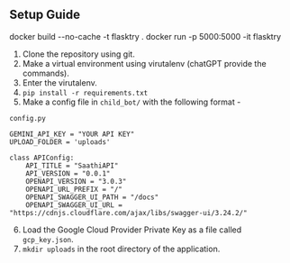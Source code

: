 ## Setup Guide


docker build --no-cache -t flasktry .
docker run -p 5000:5000 -it flasktry

1. Clone the repository using git.
2. Make a virtual environment using virutalenv (chatGPT provide the commands).
3. Enter the virutalenv.
4. `pip install -r requirements.txt`
5. Make a config file in `child_bot/` with the following format - 

```
config.py

GEMINI_API_KEY = "YOUR API KEY"
UPLOAD_FOLDER = 'uploads'

class APIConfig:
    API_TITLE = "SaathiAPI"
    API_VERSION = "0.0.1"
    OPENAPI_VERSION = "3.0.3"
    OPENAPI_URL_PREFIX = "/"
    OPENAPI_SWAGGER_UI_PATH = "/docs"
    OPENAPI_SWAGGER_UI_URL = "https://cdnjs.cloudflare.com/ajax/libs/swagger-ui/3.24.2/"

```
6. Load the Google Cloud Provider Private Key as a file called `gcp_key.json`.
7. `mkdir uploads` in the root directory of the application.

